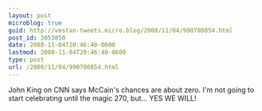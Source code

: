 ```yaml
---
layout: post
microblog: true
guid: http://vmstan-tweets.micro.blog/2008/11/04/990700854.html
post_id: 3053850
date: 2008-11-04T20:46:40-0600
lastmod: 2008-11-04T20:46:40-0600
type: post
url: /2008/11/04/990700854.html
---
```

John King on CNN says McCain's chances are about zero. I'm not going to start celebrating until the magic 270, but... YES WE WILL!
